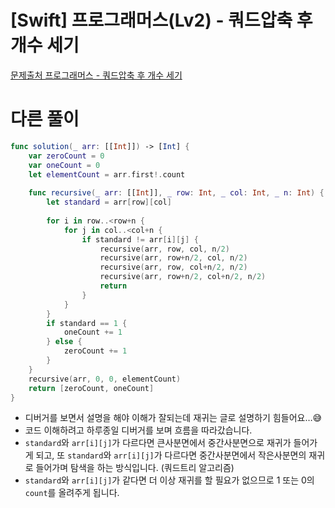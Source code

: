 # [Swift] 프로그래머스(Lv2) - 쿼드압축 후 개수 세기

[문제출처 프로그래머스 - 쿼드압축 후 개수 세기](https://school.programmers.co.kr/learn/courses/30/lessons/68936)

# 다른 풀이

```swift
func solution(_ arr: [[Int]]) -> [Int] {
    var zeroCount = 0
    var oneCount = 0
    let elementCount = arr.first!.count
    
    func recursive(_ arr: [[Int]], _ row: Int, _ col: Int, _ n: Int) {
        let standard = arr[row][col]
        
        for i in row..<row+n {
            for j in col..<col+n {
                if standard != arr[i][j] {
                    recursive(arr, row, col, n/2)
                    recursive(arr, row+n/2, col, n/2)
                    recursive(arr, row, col+n/2, n/2)
                    recursive(arr, row+n/2, col+n/2, n/2)
                    return
                }
            }
        }
        if standard == 1 {
            oneCount += 1
        } else {
            zeroCount += 1
        }
    }
    recursive(arr, 0, 0, elementCount)
    return [zeroCount, oneCount]
}
```

- 디버거를 보면서 설명을 해야 이해가 잘되는데 재귀는 글로 설명하기 힘들어요…😅
- 코드 이해하려고 하루종일 디버거를 보며 흐름을 따라갔습니다.
- `standard`와 `arr[i][j]`가 다르다면 큰사분면에서 중간사분면으로 재귀가 들어가게 되고, 또 `standard`와 `arr[i][j]`가 다르다면 중간사분면에서 작은사분면의 재귀로 들어가며 탐색을 하는 방식입니다. (쿼드트리 알고리즘)
- `standard`와 `arr[i][j]`가 같다면 더 이상 재귀를 할 필요가 없으므로  1 또는 0의 `count`를 올려주게 됩니다.
